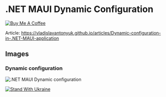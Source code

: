# .NET MAUI Dynamic Configuration

[![Buy Me A Coffee](https://ik.imagekit.io/VladislavAntonyuk/vladislavantonyuk/misc/bmc-button.png)](https://www.buymeacoffee.com/vlad.antonyuk)

Article: https://vladislavantonyuk.github.io/articles/Dynamic-configuration-in-.NET-MAUI-application

## Images

### Dynamic configuration

![.NET MAUI Dynamic configuration](https://ik.imagekit.io/VladislavAntonyuk/vladislavantonyuk/articles/36/logo.png)

[![Stand With Ukraine](https://img.shields.io/badge/made_in-ukraine-ffd700.svg?labelColor=0057b7)](https://stand-with-ukraine.pp.ua)